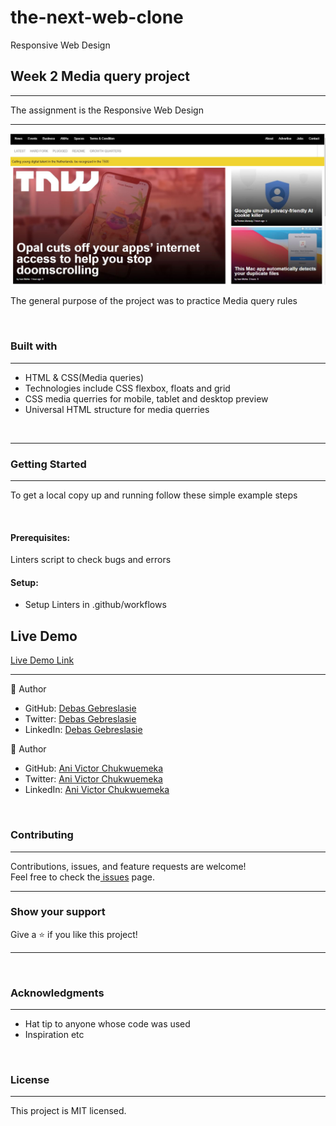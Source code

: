 # the-next-web-clone

Responsive Web Design

<h2><b>Week 2 Media query project</b></h2>
<hr>
<p>The assignment is the Responsive Web Design</p>
<hr>
<img src="/img/the-next-web-screen-shoot.JPG">
<br>
<p>The general purpose of the project was to practice Media query rules</p><br>
<h3><b>Built with</b></h3>
<hr>
<ul>
  <li>HTML & CSS(Media queries)</li> 
  <li>Technologies include CSS flexbox, floats and grid</li>
  <li>CSS media querries for mobile, tablet and desktop preview</li>
   <li>Universal HTML structure for media querries</li>
</ul>
<br>
<hr>
<h3><b>Getting Started</b></h3>
<hr>
<p>To get a local copy up and running follow these simple example steps</p>
<br>
<h4><b>Prerequisites:</b></h4>Linters script to check bugs and errors
<h4><b>Setup:</b></h4><ul>
                         <li>Setup Linters in .github/workflows</li>
                      </ul>                             

## Live Demo

[Live Demo Link]( https://chukwuemeka1234.github.io/the-next-web-clone/)                                                     
<hr>
 👤 Author<br>
   
<ul>
  <li>GitHub: <a href="https://github.com/Debas-31">Debas Gebreslasie</a></li>
  <li>Twitter: <a href="https://twitter.com/DEBSH76956492">Debas Gebreslasie</a></li>
  <li>LinkedIn: <a href="https://www.linkedin.com/in/debas-gebrengus-5256a2159/">Debas Gebreslasie</a></li>
</ul  
  
 <hr>
 👤 Author<br>
   
<ul>
  <li>GitHub: <a href="@chukwuemeka1234">Ani Victor Chukwuemeka</a></li>
  <li>Twitter: <a href="@avc-victor">Ani Victor Chukwuemeka</a></li>
  <li>LinkedIn: <a href="@Ani-chukwuemeka">Ani Victor Chukwuemeka</a></li>
</ul 

​ 

<h3><b>Contributing</b></h3>
<hr>
Contributions, issues, and feature requests are welcome!<br>
Feel free to check the<a href=""> issues</a> page.
<hr>
<h3><b>Show your support</b></h3>
Give a ⭐️ if you like this project!<hr>
​
<h3><b>Acknowledgments</b></h3>
<hr>
<ul>
  <li>Hat tip to anyone whose code was used</li>
  <li>Inspiration etc</li>
</ul>
<br>
<h3><b>License</b></h3>
<hr>
This project is MIT licensed.

